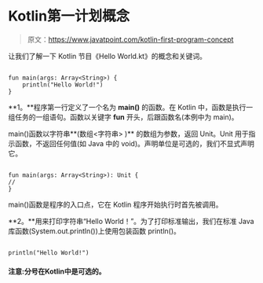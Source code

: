 # Kotlin第一计划概念

> 原文：<https://www.javatpoint.com/kotlin-first-program-concept>

让我们了解一下 Kotlin 节目《Hello World.kt》的概念和关键词。

```

fun main(args: Array<String>) {
    println("Hello World!")
}

```

**1。**程序第一行定义了一个名为 **main()** 的函数。在 Kotlin 中，函数是执行一组任务的一组语句。函数以关键字 **fun** 开头，后跟函数名(本例中为 main)。

main()函数以字符串**(数组<字符串> )** 的数组为参数，返回 Unit。Unit 用于指示函数，不返回任何值(如 Java 中的 void)。声明单位是可选的，我们不显式声明它。

```

fun main(args: Array<String>): Unit {
//
}

```

main()函数是程序的入口点，它在 Kotlin 程序开始执行时首先被调用。

**2。**用来打印字符串“Hello World！”。为了打印标准输出，我们在标准 Java 库函数(System.out.println())上使用包装函数 println()。

```

println("Hello World!")

```

#### 注意:分号在Kotlin中是可选的。